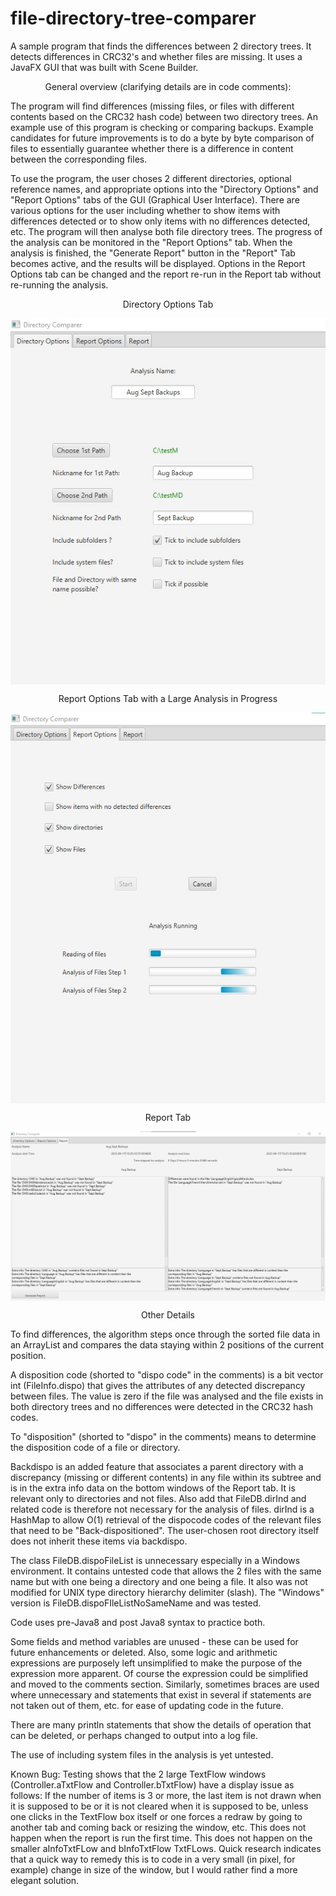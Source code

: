 # file-directory-tree-comparer
A sample program that finds the differences between 2 directory trees. It detects differences in CRC32's and whether files are missing. It uses a JavaFX GUI that was built with Scene Builder.

<p align="center"> General overview (clarifying details are in code comments): </p>

The program will find differences (missing files, or files with different contents based on the CRC32 hash code) between two directory trees.  An example use of this program is checking or comparing backups.  Example candidates for future improvements is to do a byte by byte comparison of files to essentially guarantee whether there is a difference in content between the corresponding files.

To use the program, the user choses 2 different directories, optional reference names, and appropriate options into the "Directory Options" and "Report Options" tabs of the GUI (Graphical User Interface).  There are various options for the user including whether to show items with differences detected or to show only items with no differences detected, etc.  The program will then analyse both file directory trees. The progress of the analysis can be monitored in the "Report Options" tab.  When the analysis is finished, the "Generate Report" button in the "Report" Tab becomes active, and the results will be displayed. Options in the Report Options tab can be changed and the report re-run in the Report tab without re-running the analysis.

<p align="center"> Directory Options Tab</p>

<img align="center" src="assets/Screenshot Dir Options.jpg"/>

<p align="center"> Report Options Tab with a Large Analysis in Progress </p>

<img align="center" src="assets/Screenshot running and options.jpg"/>

<p align="center"> Report Tab </p>

<img align="center" src="assets/Screenshot Report.jpg"/>

<p align="center"> Other Details </p>

To find differences, the algorithm steps once through the sorted file data in an ArrayList and compares the data staying within 2 positions of the current position.

A disposition code (shorted to "dispo code" in the comments) is a bit vector int (FileInfo.dispo) that gives the attributes of any detected discrepancy between files. The value is zero if the file was analysed and the file exists in both directory trees and no differences were detected in the CRC32 hash codes.

To "disposition" (shorted to "dispo" in the comments) means to determine the disposition code of a file or directory.
 
Backdispo is an added feature that associates a parent directory with a discrepancy (missing or different contents) in any file within its subtree and is in the extra info data on the bottom windows of the Report tab. It is relevant only to directories and not files. Also add that FileDB.dirInd and related code is therefore not necessary for the analysis of files. dirInd is a HashMap to allow O(1) retrieval of the dispocode codes of the relevant files that need to be "Back-dispositioned".  The user-chosen root directory itself does not inherit these items via backdispo.

The class FileDB.dispoFileList is unnecessary especially in a Windows environment. It contains untested code that allows the 2 files with the same name but with one being a directory and one being a file. It also was not modified for UNIX type directory hierarchy delimiter (slash).  The "Windows" version is FileDB.dispoFIleListNoSameName and was tested.

Code uses pre-Java8 and post Java8 syntax to practice both.

Some fields and method variables are unused - these can be used for future enhancements or deleted.  Also, some logic and arithmetic expressions are purposely left unsimplified to make the purpose of the expression more apparent. Of course the expression could be simplified and moved to the comments section.  Similarly, sometimes braces are used where unnecessary and statements that exist in several if statements are not taken out of them, etc. for ease of updating code in the future. 

There are many println statements that show the details of operation that can be deleted, or perhaps changed to output into a log file.

The use of including system files in the analysis is yet untested.

Known Bug: Testing shows that the 2 large TextFlow windows (Controller.aTxtFlow and Controller.bTxtFlow) have a display issue as follows: If the number of items is 3 or more, the last item is not drawn when it is supposed to be or it is not cleared when it is supposed to be, unless one clicks in the TextFlow box itself or one forces a redraw by going to another tab and coming back or resizing the window, etc. This does not happen when the report is run the first time. This does not happen on the smaller aInfoTxtFLow and bInfoTxtFlow TxtFLows.  Quick research indicates that a quick way to remedy this is to code in a very small (in pixel, for example) change in size of the window, but I would rather find a more elegant solution.

